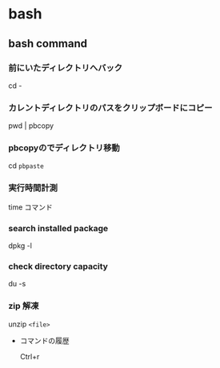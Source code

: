 # bash

## bash command

### 前にいたディレクトリへバック
cd -

### カレントディレクトリのパスをクリップボードにコピー
pwd | pbcopy

### pbcopyのでディレクトリ移動
cd `pbpaste`

### 実行時間計測
time コマンド

### search installed package
dpkg -l

### check directory capacity
du -s

### zip 解凍
unzip `<file>`


* コマンドの履歴

    Ctrl+r
